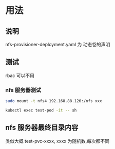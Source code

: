 # 用法

## 说明

nfs-provisioner-deployment.yaml 为 动态卷的声明

## 测试

rbac 可以不用

### nfs 服务器测试

```bash
sudo mount -t nfs4 192.168.88.126:/nfs xxx
```

```bash
kubectl exec test-pod -it -- sh
```

## nfs 服务器最终目录内容

类似大概 test-pvc-xxxx, xxxx 为随机数,每次都不同
